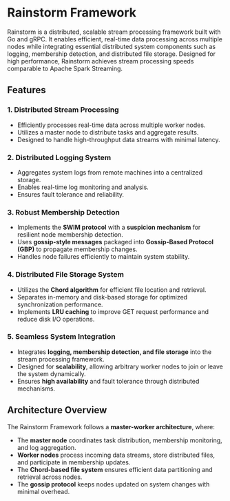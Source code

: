 # Rainstorm Framework

Rainstorm is a distributed, scalable stream processing framework built with Go and gRPC. It enables efficient, real-time data processing across multiple nodes while integrating essential distributed system components such as logging, membership detection, and distributed file storage. Designed for high performance, Rainstorm achieves stream processing speeds comparable to Apache Spark Streaming.

## Features

### 1. Distributed Stream Processing
- Efficiently processes real-time data across multiple worker nodes.
- Utilizes a master node to distribute tasks and aggregate results.
- Designed to handle high-throughput data streams with minimal latency.

### 2. Distributed Logging System
- Aggregates system logs from remote machines into a centralized storage.
- Enables real-time log monitoring and analysis.
- Ensures fault tolerance and reliability.

### 3. Robust Membership Detection
- Implements the **SWIM protocol** with a **suspicion mechanism** for resilient node membership detection.
- Uses **gossip-style messages** packaged into **Gossip-Based Protocol (GBP)** to propagate membership changes.
- Handles node failures efficiently to maintain system stability.

### 4. Distributed File Storage System
- Utilizes the **Chord algorithm** for efficient file location and retrieval.
- Separates in-memory and disk-based storage for optimized synchronization performance.
- Implements **LRU caching** to improve GET request performance and reduce disk I/O operations.

### 5. Seamless System Integration
- Integrates **logging, membership detection, and file storage** into the stream processing framework.
- Designed for **scalability**, allowing arbitrary worker nodes to join or leave the system dynamically.
- Ensures **high availability** and fault tolerance through distributed mechanisms.

## Architecture Overview
The Rainstorm Framework follows a **master-worker architecture**, where:
- The **master node** coordinates task distribution, membership monitoring, and log aggregation.
- **Worker nodes** process incoming data streams, store distributed files, and participate in membership updates.
- The **Chord-based file system** ensures efficient data partitioning and retrieval across nodes.
- The **gossip protocol** keeps nodes updated on system changes with minimal overhead.